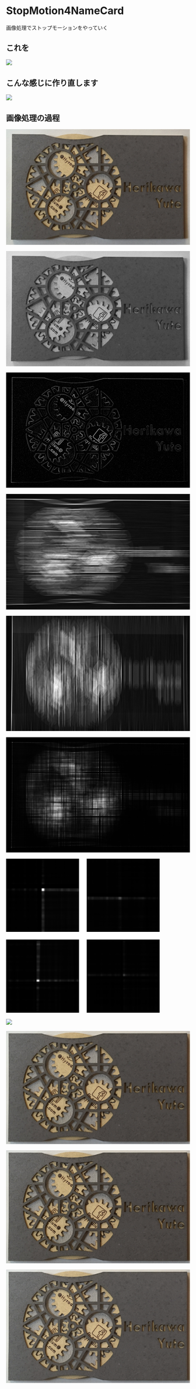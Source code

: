 # StopMotion4NameCard
画像処理でストップモーションをやっていく

## これを
![](https://media2.giphy.com/media/2iqIYEL0jMCO0r6fIL/giphy.gif)

## こんな感じに作り直します
![](output_movies/namecard.gif)

## 画像処理の過程

![](output_images/process/img.png)

![](output_images/process/img_gray.png)

![](output_images/process/img_LoG.png)

![](output_images/process/img_hrz.png)

![](output_images/process/img_vrt.png)

![](output_images/process/img_mul.png)

![](output_images/process/img_corner.png)

![](output_images/process/img_positioned.png)

![](output_images/process/img_cropped.png)

![](output_images/process/img_resized.png)

![](output_images/process/img_coloraligned.png)
